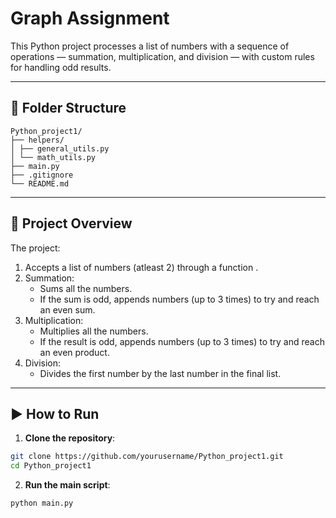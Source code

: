 # Graph Assignment

This Python project processes a list of numbers with a sequence of operations — summation, multiplication, and division — with custom rules for handling odd results.

---

## 📂 Folder Structure
```
Python_project1/
├── helpers/
│ ├── general_utils.py
│ └── math_utils.py
├── main.py
├── .gitignore
└── README.md
```

---

## 🧠 Project Overview

The project:

1. Accepts a list of numbers (atleast 2) through a function .
2. Summation:
   - Sums all the numbers.
   - If the sum is odd, appends numbers (up to 3 times) to try and reach an even sum.
3. Multiplication:
   - Multiplies all the numbers.
   - If the result is odd, appends numbers (up to 3 times) to try and reach an even product.
4. Division:
   - Divides the first number by the last number in the final list.

---

## ▶️ How to Run

1. **Clone the repository**: 

```bash
git clone https://github.com/yourusername/Python_project1.git
cd Python_project1
```

2. **Run the main script**:

```bash
python main.py
```

